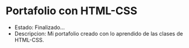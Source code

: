 <h1>Portafolio con  HTML-CSS</h1>

- Estado: Finalizado...
- Descripcion: Mi portafolio creado con lo aprendido de las clases de HTML-CSS.
